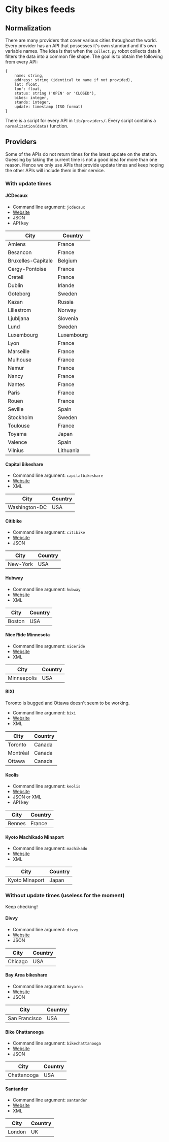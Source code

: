 # City bikes feeds

## Normalization

There are many providers that cover various cities throughout the world. Every provider has an API that possesses it's own standard and it's own variable names. The idea is that when the ``collect.py`` robot collects data it filters the data into a common file shape. The goal is to obtain the following from every API:

	{
		name: string,
        address: string (identical to name if not provided),
        lat: float,
        lon': float,
        status: string ('OPEN' or 'CLOSED'),
        bikes: integer,
        stands: integer,
        update: timestamp (ISO format)
    }

There is a script for every API in ``lib/providers/``. Every script contains a ``normalization(data)`` function.

## Providers

Some of the APIs do not return times for the latest update on the station. Guessing by taking the current time is not a good idea for more than one reason. Hence we only use APIs that provide update times and keep hoping the other APIs will include them in their service.

### With update times

#### JCDecaux

- Command line argument: ``jcdecaux``
- [Website](https://developer.jcdecaux.com/#/home)
- JSON
- API key

| City               | Country    |
|--------------------|------------|
| Amiens             | France     |
| Besancon           | France     |
| Bruxelles-Capitale | Belgium    |
| Cergy-Pontoise     | France     |
| Creteil            | France     |
| Dublin             | Irlande    |
| Goteborg           | Sweden     |
| Kazan              | Russia     |
| Lillestrom         | Norway     |
| Ljubljana          | Slovenia   |
| Lund               | Sweden     |
| Luxembourg         | Luxembourg |
| Lyon               | France     |
| Marseille          | France     |
| Mulhouse           | France     |
| Namur              | France     |
| Nancy              | France     |
| Nantes             | France     |
| Paris              | France     |
| Rouen              | France     |
| Seville            | Spain      |
| Stockholm          | Sweden     |
| Toulouse           | France     |
| Toyama             | Japan      |
| Valence            | Spain      |
| Vilnius            | Lithuania  |

#### Capital Bikeshare

- Command line argument: ``capitalbikeshare``
- [Website](https://www.capitalbikeshare.com/)
- XML

| City               | Country    |
|--------------------|------------|
| Washington-DC      | USA     	  |

#### Citibike

- Command line argument: ``citibike``
- [Website](https://www.citibikenyc.com/)
- JSON

| City               | Country    |
|--------------------|------------|
| New-York      	 | USA     	  |

#### Hubway

- Command line argument: ``hubway``
- [Website](http://www.thehubway.com/)
- XML

| City               | Country    |
|--------------------|------------|
| Boston             | USA        |

#### Nice Ride Minnesota

- Command line argument: ``niceride``
- [Website](https://www.niceridemn.org/)
- XML

| City               | Country    |
|--------------------|------------|
| Minneapolis        | USA        |

#### BIXI

Toronto is bugged and Ottawa doesn't seem to be working.

- Command line argument: ``bixi``
- [Website](https://montreal.bixi.com/)
- XML

| City               | Country    |
|--------------------|------------|
| Toronto            | Canada     |
| Montréal           | Canada     |
| Ottawa             | Canada     |

#### Keolis

- Command line argument: ``keolis``
- [Website](http://data.keolis-rennes.com/)
- JSON or XML
- API key

| City               | Country    |
|--------------------|------------|
| Rennes             | France     |

#### Kyoto Machikado Minaport

- Command line argument: ``machikado``
- [Website](http://minaport.ubweb.jp/station.html)
- XML

| City               | Country    |
|--------------------|------------|
| Kyoto Minaport     | Japan      |

### Without update times (useless for the moment)

Keep checking!

#### Divvy

- Command line argument: ``divvy``
- [Website](http://www.divvybikes.com/)
- JSON

| City               | Country    |
|--------------------|------------|
| Chicago            | USA        |

#### Bay Area bikeshare

- Command line argument: ``bayarea``
- [Website](http://www.bayareabikeshare.com/)
- JSON

| City               | Country    |
|--------------------|------------|
| San Francisco      | USA        |

#### Bike Chattanooga

- Command line argument: ``bikechattanooga``
- [Website](http://www.bikechattanooga.com/)
- JSON

| City               | Country    |
|--------------------|------------|
| Chattanooga        | USA        |

#### Santander

- Command line argument: ``santander``
- [Website](https://api-portal.tfl.gov.uk/docs)
- XML

| City               | Country    |
|--------------------|------------|
| London             | UK        |